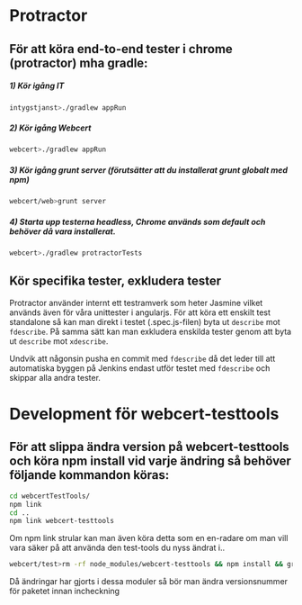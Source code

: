 # Protractor

## För att köra end-to-end tester i chrome (protractor) mha gradle:

##### 1) Kör igång IT
```sh
intygstjanst>./gradlew appRun
```

##### 2) Kör igång Webcert
```sh
webcert>./gradlew appRun
```

##### 3) Kör igång grunt server (förutsätter att du installerat grunt globalt med npm)
```sh
webcert/web>grunt server
```

##### 4) Starta upp testerna headless, Chrome används som default och behöver då vara installerat.
```sh
webcert>./gradlew protractorTests
```

## Kör specifika tester, exkludera tester

Protractor använder internt ett testramverk som heter Jasmine vilket används även för våra unittester i angularjs. För att köra ett enskilt test standalone så kan man direkt i testet (.spec.js-filen) byta ut `describe` mot `fdescribe`. På samma sätt kan man exkludera enskilda tester genom att byta ut `describe` mot `xdescribe`.

Undvik att någonsin pusha en commit med `fdescribe` då det leder till att automatiska byggen på Jenkins endast utför testet med `fdescribe` och skippar alla andra tester.

# Development för webcert-testtools

## För att slippa ändra version på webcert-testtools och köra npm install vid varje ändring så behöver följande kommandon köras:

 ```sh
 cd webcertTestTools/
 npm link
 cd ..
 npm link webcert-testtools
```

Om npm link strular kan man även köra detta som en en-radare om man vill vara säker på att använda den test-tools du nyss ändrat i..
```sh
webcert/test>rm -rf node_modules/webcert-testtools && npm install && grunt
```

Då ändringar har gjorts i dessa moduler så bör man ändra versionsnummer för paketet innan incheckning
